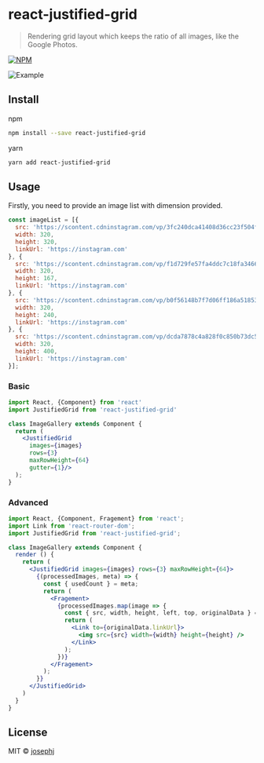 # react-justified-grid

> Rendering grid layout which keeps the ratio of all images, like the Google Photos.

[![NPM](https://img.shields.io/npm/v/react-justified-grid.svg)](https://www.npmjs.com/package/react-justified-grid)

![Example](https://cdn-std.dprcdn.net/files/acc_139047/vUCfUy)

## Install

npm
```bash
npm install --save react-justified-grid
```

yarn
```bash
yarn add react-justified-grid
```
## Usage

Firstly, you need to provide an image list with dimension provided.

```js
const imageList = [{
  src: 'https://scontent.cdninstagram.com/vp/3fc240dca41408d36cc23f504fe1174e/5C66EC32/t51.2885-15/e35/s320x320/43817886_246662336018913_6991265436514516630_n.jpg',
  width: 320,
  height: 320,
  linkUrl: 'https://instagram.com'
}, {
  src: 'https://scontent.cdninstagram.com/vp/f1d729fe57fa4ddc7c18fa346609cdb8/5C838862/t51.2885-15/e35/s320x320/44348158_2491449144206376_3633417851169311676_n.jpg',
  width: 320,
  height: 167,
  linkUrl: 'https://instagram.com'
}, {
  src: 'https://scontent.cdninstagram.com/vp/b0f56148b7f7d06ff186a51853888b2f/5C84ACC0/t51.2885-15/e35/s320x320/44724241_2191160064490130_1438494317224719529_n.jpg',
  width: 320,
  height: 240,
  linkUrl: 'https://instagram.com'
}, {
  src: 'https://scontent.cdninstagram.com/vp/dcda7878c4a828f0c850b73dc5c6587d/5C728976/t51.2885-15/e35/p320x320/43158355_534503580355624_1875160473904621159_n.jpg',
  width: 320,
  height: 400,
  linkUrl: 'https://instagram.com'
}];
```

### Basic

```jsx
import React, {Component} from 'react'
import JustifiedGrid from 'react-justified-grid'

class ImageGallery extends Component {
  return (
    <JustifiedGrid
      images={images}
      rows={3}
      maxRowHeight={64}
      gutter={1}/>
  );
}
```

### Advanced

```jsx
import React, {Component, Fragement} from 'react';
import Link from 'react-router-dom';
import JustifiedGrid from 'react-justified-grid';

class ImageGallery extends Component {
  render () {
    return (
      <JustifiedGrid images={images} rows={3} maxRowHeight={64}>
        {(processedImages, meta) => {
          const { usedCount } = meta;
          return (
            <Fragement>
              {processedImages.map(image => {
                const { src, width, height, left, top, originalData } = image;
                return (
                  <Link to={originalData.linkUrl}>
                    <img src={src} width={width} height={height} />
                  </Link>
                );
              })}
            </Fragement>
          );
        }}
      </JustifiedGrid>
    )
  }
}
```

## License

MIT © [josephj](https://github.com/josephj)
